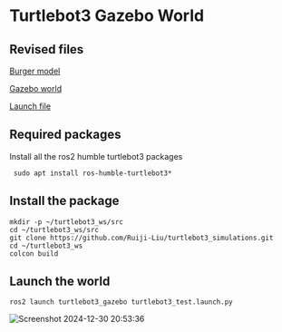 # Turtlebot3 Gazebo World
## Revised files
[Burger model](https://github.com/Ruiji-Liu/turtlebot3_simulations/blob/main/turtlebot3_gazebo/models/turtlebot3_burger/model.sdf)

[Gazebo world](https://github.com/Ruiji-Liu/turtlebot3_simulations/blob/main/turtlebot3_gazebo/worlds/test.world)

[Launch file](https://github.com/Ruiji-Liu/turtlebot3_simulations/blob/main/turtlebot3_gazebo/launch/turtlebot3_test.launch.py)
## Required packages
Install all the ros2 humble turtlebot3 packages
```
 sudo apt install ros-humble-turtlebot3*
```
## Install the package
```
mkdir -p ~/turtlebot3_ws/src
cd ~/turtlebot3_ws/src
git clone https://github.com/Ruiji-Liu/turtlebot3_simulations.git
cd ~/turtlebot3_ws
colcon build
```
## Launch the world
```
ros2 launch turtlebot3_gazebo turtlebot3_test.launch.py
```
![Screenshot 2024-12-30 20:53:36](https://github.com/user-attachments/assets/b80f3f77-5abc-4c96-9a24-f3032ed075e8)
